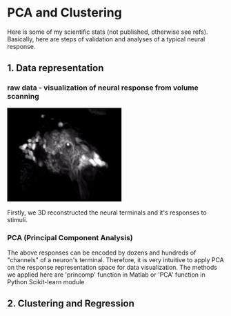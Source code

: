 # PCA and Clustering
Here is some of my scientific stats (not published, otherwise see refs). Basically, here are steps of validation and analyses of a typical neural response.

## 1. Data representation
###  raw data - visualization of neural response from volume scanning
![](https://github.com/nan0445/Stats-Projects/blob/master/pic/PN_AL_volume_scanning.gif) 

Firstly, we 3D reconstructed the neural terminals and it's responses to stimuli.

### PCA (Principal Component Analysis)
The above responses can be encoded by dozens and hundreds of "channels" of a neuron's terminal. Therefore, it is very intuitive to apply PCA on the response representation space for data visualization. The methods we applied here are 'princomp' function in Matlab or 'PCA' function in Python Scikit-learn module


## 2. Clustering and Regression

